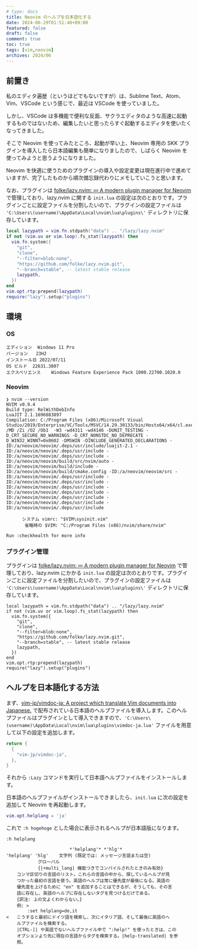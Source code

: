 ```yaml
---
# type: docs 
title: Neovim のヘルプを日本語化する
date: 2024-06-29T01:51:48+09:00
featured: false
draft: false
comment: true
toc: true
tags: [vim,neovim]
archives: 2024/06
---
```


## 前置き

私のエディタ遍歴（というほどでもないですが）は、Sublime Text、Atom、Vim、VSCode という感じで、最近は VSCode を使っていました。

しかし、VSCode は多機能で便利な反面、サクラエディタのような高速に起動するものではないため、編集したいと思ったらすぐ起動するエディタを使いたくなってきました。

そこで Neovim を使ってみたところ、起動が早い上、Neovim 専用の SKK プラグインを導入したら日本語編集も簡単になりましたので、しばらく Neovim を使ってみようと思うようになりました。

Neovim を快適に使うためのプラグインの導入や設定変更は現在進行中で進めていますが、完了したものから順次備忘録代わりにメモしていこうと思います。

なお、プラグインは [folke/lazy.nvim: 💤 A modern plugin manager for Neovim](https://github.com/folke/lazy.nvim) で管理しており、lazy.nvim に関する `init.lua` の設定は次のとおりです。プラグインごとに設定ファイルを分割したいので、プラグインの設定ファイルは `'C:\Users\(username)\AppData\Local\nvim\lua\plugins\'` ディレクトリに保存しています。

```lua
local lazypath = vim.fn.stdpath("data") .. "/lazy/lazy.nvim"
if not (vim.uv or vim.loop).fs_stat(lazypath) then
  vim.fn.system({
    "git",
    "clone",
    "--filter=blob:none",
    "https://github.com/folke/lazy.nvim.git",
    "--branch=stable", -- latest stable release
    lazypath,
  })
end
vim.opt.rtp:prepend(lazypath)
require("lazy").setup("plugins")
```

## 環境

### OS

```
エディション	Windows 11 Pro
バージョン	23H2
インストール日	‎2022/‎07/‎11
OS ビルド	22631.3807
エクスペリエンス	Windows Feature Experience Pack 1000.22700.1020.0
```

### Neovim

```
❯ nvim --version
NVIM v0.9.4
Build type: RelWithDebInfo
LuaJIT 2.1.1696883897
Compilation: C:/Program Files (x86)/Microsoft Visual Studio/2019/Enterprise/VC/Tools/MSVC/14.29.30133/bin/Hostx64/x64/cl.exe /MD /Zi /O2 /Ob1  -W3 -wd4311 -wd4146 -DUNIT_TESTING -D_CRT_SECURE_NO_WARNINGS -D_CRT_NONSTDC_NO_DEPRECATE -D_WIN32_WINNT=0x0602 -DMSWIN -DINCLUDE_GENERATED_DECLARATIONS -ID:/a/neovim/neovim/.deps/usr/include/luajit-2.1 -ID:/a/neovim/neovim/.deps/usr/include -ID:/a/neovim/neovim/.deps/usr/include -ID:/a/neovim/neovim/build/src/nvim/auto -ID:/a/neovim/neovim/build/include -ID:/a/neovim/neovim/build/cmake.config -ID:/a/neovim/neovim/src -ID:/a/neovim/neovim/.deps/usr/include -ID:/a/neovim/neovim/.deps/usr/include -ID:/a/neovim/neovim/.deps/usr/include -ID:/a/neovim/neovim/.deps/usr/include -ID:/a/neovim/neovim/.deps/usr/include -ID:/a/neovim/neovim/.deps/usr/include -ID:/a/neovim/neovim/.deps/usr/include

      システム vimrc: "$VIM\sysinit.vim"
       省略時の $VIM: "C:/Program Files (x86)/nvim/share/nvim"

Run :checkhealth for more info
```

### プラグイン管理

プラグインは [folke/lazy.nvim: 💤 A modern plugin manager for Neovim](https://github.com/folke/lazy.nvim) で管理しており、lazy.nvim にかかる `init.lua` の設定は次のとおりです。プラグインごとに設定ファイルを分割したいので、プラグインの設定ファイルは `'C:\Users\(username)\AppData\Local\nvim\lua\plugins\'` ディレクトリに保存しています。

```
local lazypath = vim.fn.stdpath("data") .. "/lazy/lazy.nvim"
if not (vim.uv or vim.loop).fs_stat(lazypath) then
  vim.fn.system({
    "git",
    "clone",
    "--filter=blob:none",
    "https://github.com/folke/lazy.nvim.git",
    "--branch=stable", -- latest stable release
    lazypath,
  })
end
vim.opt.rtp:prepend(lazypath)
require("lazy").setup("plugins")
```

## ヘルプを日本語化する方法

まず、[vim-jp/vimdoc-ja: A project which translate Vim documents into Japanese.](https://github.com/vim-jp/vimdoc-ja) で配布されている日本語のヘルプファイルを導入します。このヘルプファイルはプラグインとして導入できますので、`'C:\Users\(username)\AppData\Local\nvim\lua\plugins\vimdoc-ja.lua'` ファイルを用意して以下の設定を追加します。

```lua
return {
  {
    "vim-jp/vimdoc-ja",
  },
}
```

それから `:Lazy` コマンドを実行して日本語ヘルプファイルをインストールします。

日本語のヘルプファイルがインストールできましたら、`init.lua` に次の設定を追加して Neovim を再起動します。

```lua
vim.opt.helplang = 'ja'
```

これで `:h hogehoge` とした場合に表示されるヘルプが日本語版になります。

```vim
:h helplang

						*'helplang'* *'hlg'*
'helplang' 'hlg'	文字列	(既定では: メッセージ言語または空)
			グローバル
			{|+multi_lang| 機能つきでコンパイルされたときのみ有効}
	コンマ区切りの言語のリスト。これらの言語の中から、探しているヘルプが見
	つかった最初の言語を使う。英語のヘルプは常に優先度が最後になる。英語の
	優先度を上げるために "en" を追加することはできるが、そうしても、その言
	語に存在し、英語のヘルプに存在しないタグを見つけるだけである。
	{訳注: 上の文よくわからない。}
	例: >
		:set helplang=de,it
<	こうすると最初にドイツ語を検索し、次にイタリア語、そして最後に英語のヘ
	ルプファイルを検索する。
	|CTRL-]| や英語でないヘルプファイル中で ":help!" を使ったときは、この
	オプションより先に現在の言語からタグを検索する。|help-translated| を参
	照。
```
